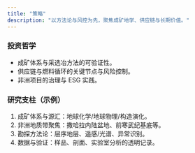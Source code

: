 ```yaml
---
title: "策略"
description: "以方法论与风控为先，聚焦成矿地学、供应链与长期价值。"
---
```


### 投资哲学
- 成矿体系与采选冶方法的可验证性。
- 供应链与燃料循环的关键节点与风险控制。
- 非洲项目的治理与 ESG 实践。

### 研究支柱（示例）
1. 成矿体系与源汇：地球化学/地球物理/构造演化。
2. 非洲地质带聚焦：撒哈拉内陆盆地、前寒武纪基底等。
3. 勘探方法论：层序地层、遥感/光谱、异常识别。
4. 数据与验证：样品、剖面、实验室分析的透明记录。

